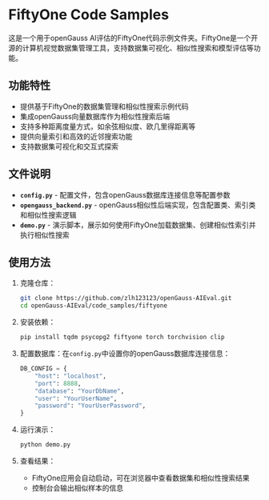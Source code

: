 # FiftyOne Code Samples

这是一个用于openGauss AI评估的FiftyOne代码示例文件夹。FiftyOne是一个开源的计算机视觉数据集管理工具，支持数据集可视化、相似性搜索和模型评估等功能。

## 功能特性
- 提供基于FiftyOne的数据集管理和相似性搜索示例代码
- 集成openGauss向量数据库作为相似性搜索后端
- 支持多种距离度量方式，如余弦相似度、欧几里得距离等
- 提供向量索引和高效的近邻搜索功能
- 支持数据集可视化和交互式探索

## 文件说明

- **`config.py`** - 配置文件，包含openGauss数据库连接信息等配置参数
- **`opengauss_backend.py`** - openGauss相似性后端实现，包含配置类、索引类和相似性搜索逻辑
- **`demo.py`** - 演示脚本，展示如何使用FiftyOne加载数据集、创建相似性索引并执行相似性搜索

## 使用方法

1. 克隆仓库：
   ```bash
   git clone https://github.com/zlh123123/openGauss-AIEval.git
   cd openGauss-AIEval/code_samples/fiftyone
   ```

2. 安装依赖：
   ```bash
   pip install tqdm psycopg2 fiftyone torch torchvision clip
   ```

3. 配置数据库：在`config.py`中设置你的openGauss数据库连接信息：
   ```python
   DB_CONFIG = {
       "host": "localhost",
       "port": 8888,
       "database": "YourDbName",
       "user": "YourUserName",
       "password": "YourUserPassword",
   }
   ```

4. 运行演示：
   ```bash
   python demo.py
   ```

5. 查看结果：
   - FiftyOne应用会自动启动，可在浏览器中查看数据集和相似性搜索结果
   - 控制台会输出相似样本的信息
